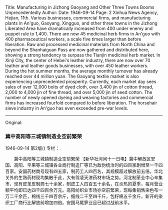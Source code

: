Title: Manufacturing in Jizhong Gaoyang and Other Three Towns Booms Unprecedentedly
Author:
Date: 1946-09-14
Page: 2
Xinhua News Agency, Hejian, 11th. Various businesses, commercial firms, and manufacturing plants in An'guo, Gaoyang, Xingguo, and other three towns in the Jizhong Liberated Area have dramatically increased from 400 under enemy and puppet rule to 1,400. There are now 45 medicinal herb firms in An'guo with 400 pharmaceutical workers, a scale five times larger than before liberation. Raw and processed medicinal materials from North China and beyond the Shanhaiguan Pass are now gathered and distributed here, showing a strong tendency to surpass the Tianjin medicinal herb market. In Xinji City, the center of Hebei's leather industry, there are now over 70 leather and leather goods businesses, with over 450 leather workers. During the hot summer months, the average monthly turnover has already reached over 44 million yuan. The Gaoyang textile market is also experiencing unprecedented prosperity. Currently, each market day sees sales of over 12,000 bolts of dyed cloth, over 3,400 jin of cotton thread, 2,000 to 4,000 jin of fine thread, and over 5,000 jin of seed cotton. The number of newly opened dyeing and weaving factories and commercial firms has increased fourfold compared to before liberation. The horsehair sieve industry in An'guo has even exceeded pre-war levels.



<hr /> 

Original: 


### 冀中高阳等三城镇制造业空前繁荣

1946-09-14
第2版()
专栏：

　　冀中高阳等三城镇制造业空前繁荣
    【新华社河间十一日电】冀中解放区安国、高阳、辛果等三城镇各业商行制造厂等已为敌伪统治时的四百家剧增至一千四百家。安国药材商号现有四五家，制药工人四百名，其规模超过解放前五倍。华北关外的生熟药材现均集散于此，大有驾凌天津药材市场之势。河北制革业中心辛集市，现有皮革皮制商七十余家，制皮工人四百五十余名，在炎热的夏季，每月营业额平均即已达四千四百余万元。高阳纺织业市场亦空前繁荣，现每集销售染色布一万二千余匹，棉线三千四百余斤，细线二千至四千斤，包籽棉五千余斤，新开的染织工厂商行比解放前增加四倍。安国马尾箩业且已超过战前水平。
